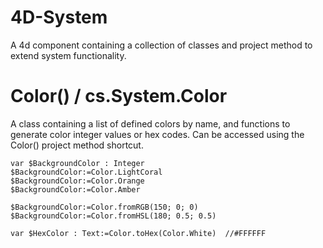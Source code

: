 # 4D-System
 
A 4d component containing a collection of classes and project method to extend system functionality.

# Color() / cs.System.Color
A class containing a list of defined colors by name, and functions to generate color integer values or hex codes.
Can be accessed using the Color() project method shortcut.
```4D
var $BackgroundColor : Integer
$BackgroundColor:=Color.LightCoral
$BackgroundColor:=Color.Orange
$BackgroundColor:=Color.Amber

$BackgroundColor:=Color.fromRGB(150; 0; 0)
$BackgroundColor:=Color.fromHSL(180; 0.5; 0.5)

var $HexColor : Text:=Color.toHex(Color.White)  //#FFFFFF
```
